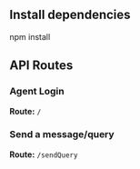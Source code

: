 ## Install dependencies
npm install

## API Routes

### Agent Login

**Route:** `/`

### Send a message/query

**Route:** `/sendQuery`

